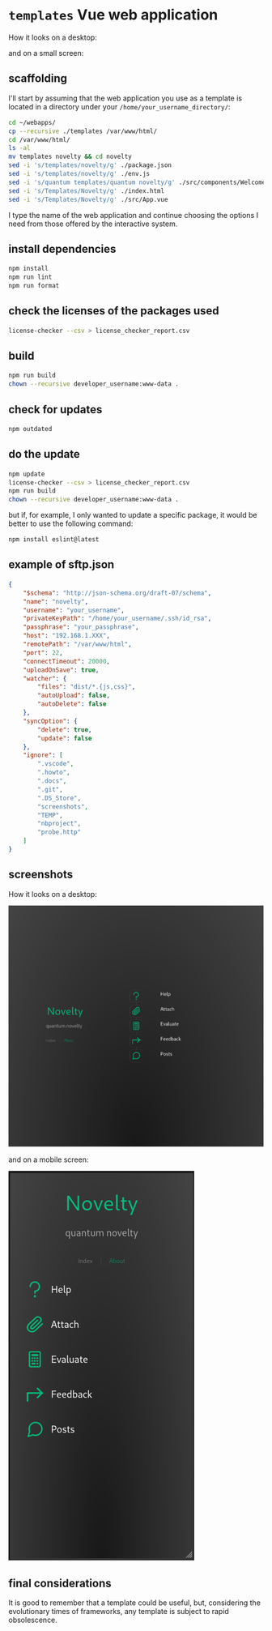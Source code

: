 # `templates` Vue web application

How it looks on a desktop:

<!-- ![templates landing page](screenshots/templates_landing_page.png) -->

and on a small screen:

<!-- ![templates mobile first](screenshots/templates_mobile_first.png) -->

## scaffolding

I'll start by assuming that the web application you use as a template is located in a directory under your `/home/your_username_directory/`:

```sh
cd ~/webapps/
cp --recursive ./templates /var/www/html/
cd /var/www/html/
ls -al
mv templates novelty && cd novelty
sed -i 's/templates/novelty/g' ./package.json
sed -i 's/templates/novelty/g' ./env.js
sed -i 's/quantum templates/quantum novelty/g' ./src/components/WelcomeMessage.vue
sed -i 's/Templates/Novelty/g' ./index.html
sed -i 's/Templates/Novelty/g' ./src/App.vue
```

I type the name of the web application and continue choosing the options I need from those offered by the interactive system.

## install dependencies

```sh
npm install
npm run lint
npm run format
```

## check the licenses of the packages used

```sh
license-checker --csv > license_checker_report.csv
```

## build

```sh
npm run build
chown --recursive developer_username:www-data .
```

## check for updates

```sh
npm outdated
```

## do the update

```sh
npm update
license-checker --csv > license_checker_report.csv
npm run build
chown --recursive developer_username:www-data .
```

but if, for example, I only wanted to update a specific package, it would be better to use the following command:

```sh
npm install eslint@latest
```

## example of sftp.json

```json
{
    "$schema": "http://json-schema.org/draft-07/schema",
    "name": "novelty",
    "username": "your_username",
    "privateKeyPath": "/home/your_username/.ssh/id_rsa",
    "passphrase": "your_passphrase",
    "host": "192.168.1.XXX",
    "remotePath": "/var/www/html",
    "port": 22,
    "connectTimeout": 20000,
    "uploadOnSave": true,
    "watcher": {
        "files": "dist/*.{js,css}",
        "autoUpload": false,
        "autoDelete": false
    },
    "syncOption": {
        "delete": true,
        "update": false
    },
    "ignore": [
        ".vscode",
        ".howto",
        ".docs",
        ".git",
        ".DS_Store",
        "screenshots",
        "TEMP",
        "nbproject",
        "probe.http"
    ]
}
```

## screenshots

How it looks on a desktop:

![novelty landing page](screenshots/novelty_landing_page.png)

and on a mobile screen:

![novelty mobile first](screenshots/novelty_mobile_first.png)

## final considerations

It is good to remember that a template could be useful, but, considering the evolutionary times of frameworks, any template is subject to rapid obsolescence.
